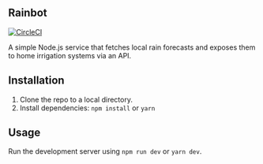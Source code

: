 ## Rainbot

[![CircleCI](https://circleci.com/gh/iwharris/rainbot.svg?style=svg)](https://circleci.com/gh/iwharris/rainbot)

A simple Node.js service that fetches local rain forecasts and exposes them to home irrigation systems via an API.

## Installation

1. Clone the repo to a local directory.
1. Install dependencies: `npm install` or `yarn`

## Usage

Run the development server using `npm run dev` or `yarn dev`.
